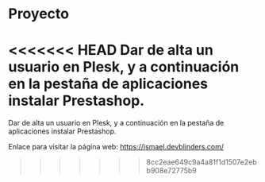 # Proyecto

<<<<<<< HEAD
Dar de alta un usuario en Plesk, y a continuación 
en la pestaña de aplicaciones instalar Prestashop.
=======
Dar de alta un usuario en Plesk, y a continuación en la pestaña de aplicaciones instalar Prestashop.

Enlace para visitar la página web: https://ismael.devblinders.com/
>>>>>>> 8cc2eae649c9a4a81f1d1507e2ebb908e72775b9
